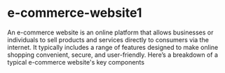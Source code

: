 # e-commerce-website1
An e-commerce website is an online platform that allows businesses or individuals to sell products and services directly to consumers via the internet. It typically includes a range of features designed to make online shopping convenient, secure, and user-friendly. Here’s a breakdown of a typical e-commerce website's key components
